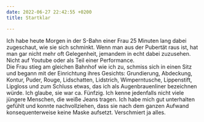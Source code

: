 ```yaml
---
date: 2022-06-27 22:42:55 +0200
title: Startklar

---
```

Ich habe heute Morgen in der S-Bahn einer Frau 25 Minuten lang dabei zugeschaut, wie sie sich schminkt. Wenn man aus der Pubertät raus ist, hat man gar nicht mehr oft Gelegenheit, jemandem in echt dabei zuzusehen. Nicht auf Youtube oder als Teil einer Performance.  
Die Frau stieg am gleichen Bahnhof wie ich zu, schmiss sich in einen Sitz und begann mit der Einrichtung ihres Gesichts: Grundierung, Abdeckung, Kontur, Puder, Rouge, Lidschatten, Lidstrich, Wimperntusche, Lippenstift, Lipgloss und zum Schluss etwas, das ich als Augenbrauenliner bezeichnen würde. Ich glaube, sie war ca. Fünfzig. Ich kenne jedenfalls nicht viele jüngere Menschen, die weiße Jeans tragen. Ich habe mich gut unterhalten gefühlt und konnte nachvollziehen, dass sie nach dem ganzen Aufwand konsequenterweise keine Maske aufsetzt. Verschmiert ja alles.